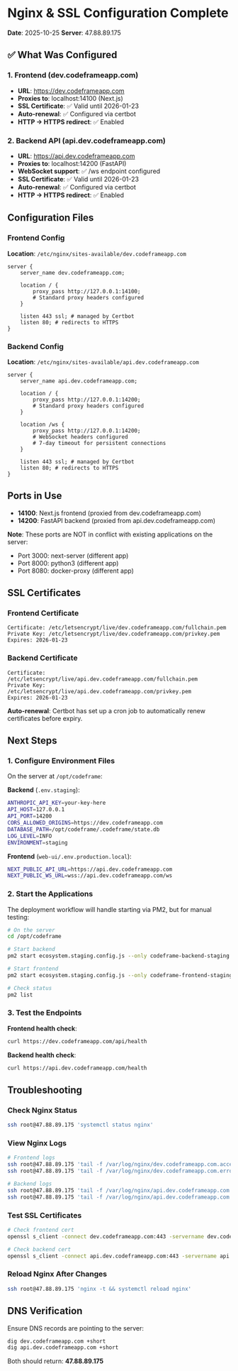 # Nginx & SSL Configuration Complete

**Date**: 2025-10-25
**Server**: 47.88.89.175

## ✅ What Was Configured

### 1. Frontend (dev.codeframeapp.com)
- **URL**: https://dev.codeframeapp.com
- **Proxies to**: localhost:14100 (Next.js)
- **SSL Certificate**: ✅ Valid until 2026-01-23
- **Auto-renewal**: ✅ Configured via certbot
- **HTTP → HTTPS redirect**: ✅ Enabled

### 2. Backend API (api.dev.codeframeapp.com)
- **URL**: https://api.dev.codeframeapp.com
- **Proxies to**: localhost:14200 (FastAPI)
- **WebSocket support**: ✅ /ws endpoint configured
- **SSL Certificate**: ✅ Valid until 2026-01-23
- **Auto-renewal**: ✅ Configured via certbot
- **HTTP → HTTPS redirect**: ✅ Enabled

## Configuration Files

### Frontend Config
**Location**: `/etc/nginx/sites-available/dev.codeframeapp.com`
```nginx
server {
    server_name dev.codeframeapp.com;

    location / {
        proxy_pass http://127.0.0.1:14100;
        # Standard proxy headers configured
    }

    listen 443 ssl; # managed by Certbot
    listen 80; # redirects to HTTPS
}
```

### Backend Config
**Location**: `/etc/nginx/sites-available/api.dev.codeframeapp.com`
```nginx
server {
    server_name api.dev.codeframeapp.com;

    location / {
        proxy_pass http://127.0.0.1:14200;
        # Standard proxy headers configured
    }

    location /ws {
        proxy_pass http://127.0.0.1:14200;
        # WebSocket headers configured
        # 7-day timeout for persistent connections
    }

    listen 443 ssl; # managed by Certbot
    listen 80; # redirects to HTTPS
}
```

## Ports in Use

- **14100**: Next.js frontend (proxied from dev.codeframeapp.com)
- **14200**: FastAPI backend (proxied from api.dev.codeframeapp.com)

**Note**: These ports are NOT in conflict with existing applications on the server:
- Port 3000: next-server (different app)
- Port 8000: python3 (different app)
- Port 8080: docker-proxy (different app)

## SSL Certificates

### Frontend Certificate
```
Certificate: /etc/letsencrypt/live/dev.codeframeapp.com/fullchain.pem
Private Key: /etc/letsencrypt/live/dev.codeframeapp.com/privkey.pem
Expires: 2026-01-23
```

### Backend Certificate
```
Certificate: /etc/letsencrypt/live/api.dev.codeframeapp.com/fullchain.pem
Private Key: /etc/letsencrypt/live/api.dev.codeframeapp.com/privkey.pem
Expires: 2026-01-23
```

**Auto-renewal**: Certbot has set up a cron job to automatically renew certificates before expiry.

## Next Steps

### 1. Configure Environment Files

On the server at `/opt/codeframe`:

**Backend** (`.env.staging`):
```bash
ANTHROPIC_API_KEY=your-key-here
API_HOST=127.0.0.1
API_PORT=14200
CORS_ALLOWED_ORIGINS=https://dev.codeframeapp.com
DATABASE_PATH=/opt/codeframe/.codeframe/state.db
LOG_LEVEL=INFO
ENVIRONMENT=staging
```

**Frontend** (`web-ui/.env.production.local`):
```bash
NEXT_PUBLIC_API_URL=https://api.dev.codeframeapp.com
NEXT_PUBLIC_WS_URL=wss://api.dev.codeframeapp.com/ws
```

### 2. Start the Applications

The deployment workflow will handle starting via PM2, but for manual testing:

```bash
# On the server
cd /opt/codeframe

# Start backend
pm2 start ecosystem.staging.config.js --only codeframe-backend-staging

# Start frontend
pm2 start ecosystem.staging.config.js --only codeframe-frontend-staging

# Check status
pm2 list
```

### 3. Test the Endpoints

**Frontend health check**:
```bash
curl https://dev.codeframeapp.com/api/health
```

**Backend health check**:
```bash
curl https://api.dev.codeframeapp.com/health
```

## Troubleshooting

### Check Nginx Status
```bash
ssh root@47.88.89.175 'systemctl status nginx'
```

### View Nginx Logs
```bash
# Frontend logs
ssh root@47.88.89.175 'tail -f /var/log/nginx/dev.codeframeapp.com.access.log'
ssh root@47.88.89.175 'tail -f /var/log/nginx/dev.codeframeapp.com.error.log'

# Backend logs
ssh root@47.88.89.175 'tail -f /var/log/nginx/api.dev.codeframeapp.com.access.log'
ssh root@47.88.89.175 'tail -f /var/log/nginx/api.dev.codeframeapp.com.error.log'
```

### Test SSL Certificates
```bash
# Check frontend cert
openssl s_client -connect dev.codeframeapp.com:443 -servername dev.codeframeapp.com < /dev/null

# Check backend cert
openssl s_client -connect api.dev.codeframeapp.com:443 -servername api.dev.codeframeapp.com < /dev/null
```

### Reload Nginx After Changes
```bash
ssh root@47.88.89.175 'nginx -t && systemctl reload nginx'
```

## DNS Verification

Ensure DNS records are pointing to the server:
```bash
dig dev.codeframeapp.com +short
dig api.dev.codeframeapp.com +short
```

Both should return: **47.88.89.175**
